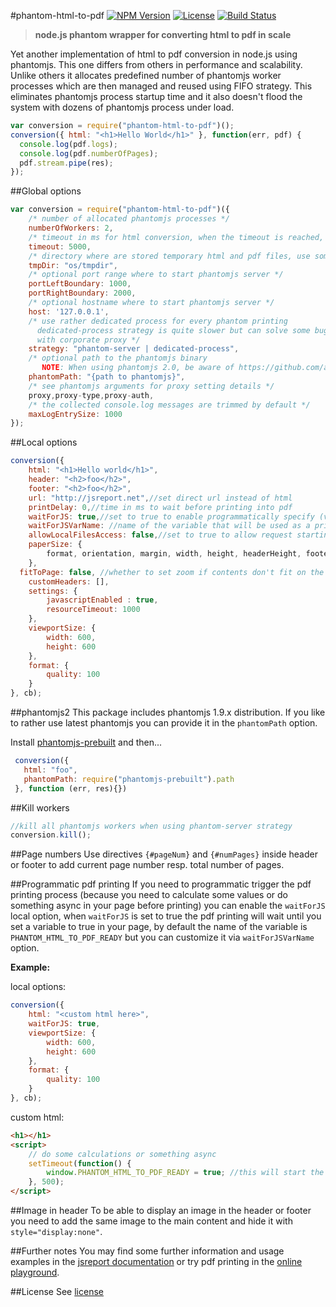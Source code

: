 #phantom-html-to-pdf
[![NPM Version](http://img.shields.io/npm/v/phantom-html-to-pdf.svg?style=flat-square)](https://npmjs.com/package/phantom-html-to-pdf)
[![License](http://img.shields.io/npm/l/phantom-html-to-pdf.svg?style=flat-square)](http://opensource.org/licenses/MIT)
[![Build Status](https://travis-ci.org/pofider/phantom-html-to-pdf.png?branch=master)](https://travis-ci.org/pofider/phantom-html-to-pdf)

> **node.js phantom wrapper for converting html to pdf in scale**

Yet another implementation of html to pdf conversion in node.js using phantomjs. This one differs from others in performance and scalability. Unlike others it allocates predefined number of phantomjs worker processes which are then managed and reused using FIFO strategy. This eliminates phantomjs process startup time and it also doesn't flood the system with dozens of phantomjs process under load.

```js
var conversion = require("phantom-html-to-pdf")();
conversion({ html: "<h1>Hello World</h1>" }, function(err, pdf) {
  console.log(pdf.logs);
  console.log(pdf.numberOfPages);
  pdf.stream.pipe(res);
});
```

##Global options
```js
var conversion = require("phantom-html-to-pdf")({
	/* number of allocated phantomjs processes */
	numberOfWorkers: 2,
	/* timeout in ms for html conversion, when the timeout is reached, the phantom process is recycled */
	timeout: 5000,
	/* directory where are stored temporary html and pdf files, use something like npm package reaper to clean this up */
	tmpDir: "os/tmpdir",
	/* optional port range where to start phantomjs server */
	portLeftBoundary: 1000,
	portRightBoundary: 2000,
	/* optional hostname where to start phantomjs server */
	host: '127.0.0.1',
	/* use rather dedicated process for every phantom printing
	  dedicated-process strategy is quite slower but can solve some bugs
	  with corporate proxy */
	strategy: "phantom-server | dedicated-process",
	/* optional path to the phantomjs binary
	   NOTE: When using phantomjs 2.0, be aware of https://github.com/ariya/phantomjs/issues/12685 */
	phantomPath: "{path to phantomjs}",
	/* see phantomjs arguments for proxy setting details */
	proxy,proxy-type,proxy-auth,
	/* the collected console.log messages are trimmed by default */
	maxLogEntrySize: 1000
});
```



##Local options

```js
conversion({
	html: "<h1>Hello world</h1>",
	header: "<h2>foo</h2>",
	footer: "<h2>foo</h2>",
	url: "http://jsreport.net",//set direct url instead of html
	printDelay: 0,//time in ms to wait before printing into pdf
	waitForJS: true,//set to true to enable programmatically specify (via Javascript of the page) when the pdf printing starts (see Programmatic pdf printing section for an example)
	waitForJSVarName: //name of the variable that will be used as a printing trigger, defaults to "PHANTOM_HTML_TO_PDF_READY" (see Programmatic pdf printing section for an example)
	allowLocalFilesAccess: false,//set to true to allow request starting with file:///
	paperSize: {
		format, orientation, margin, width, height, headerHeight, footerHeight
	},
  fitToPage: false, //whether to set zoom if contents don't fit on the page
	customHeaders: [],
	settings: {
		javascriptEnabled : true,
		resourceTimeout: 1000
	},
	viewportSize: {
		width: 600,
		height: 600
	},
	format: {
		quality: 100
	}
}, cb);
```

##phantomjs2
This package includes phantomjs 1.9.x distribution. If you like to rather use latest phantomjs you can provide it in the  `phantomPath` option.

Install [phantomjs-prebuilt](https://www.npmjs.com/package/phantomjs-prebuilt) and then...
```js
 conversion({ 
   html: "foo", 
   phantomPath: require("phantomjs-prebuilt").path
 }, function (err, res){})
```

##Kill workers
```js
//kill all phantomjs workers when using phantom-server strategy
conversion.kill();
```

##Page numbers
Use directives `{#pageNum}` and `{#numPages}` inside header or footer to add current page number resp. total number of pages.

##Programmatic pdf printing
If you need to programmatic trigger the pdf printing process (because you need to calculate some values or do something async in your page before printing) you can enable the `waitForJS` local option, when `waitForJS` is set to true the pdf printing will wait until you set a variable to true in your page, by default the name of the variable is `PHANTOM_HTML_TO_PDF_READY` but you can customize it via `waitForJSVarName` option.

**Example:**

local options:
```js
conversion({
	html: "<custom html here>",
	waitForJS: true,
	viewportSize: {
		width: 600,
		height: 600
	},
	format: {
		quality: 100
	}
}, cb);
```

custom html:
```html
<h1></h1>
<script>
	// do some calculations or something async
	setTimeout(function() {
		window.PHANTOM_HTML_TO_PDF_READY = true; //this will start the pdf printing
	}, 500);
</script>
```

##Image in header
To be able to display an image in the header or footer you need to add the same image to the main content and hide it with `style="display:none"`.

##Further notes
You may find some further information and usage examples in the [jsreport documentation](http://jsreport.net/learn/phantom-pdf) or try pdf printing in the [online playground](https://playground.jsreport.net/#/playground/xykdJcxR5).


##License
See [license](https://github.com/pofider/phantom-html-to-pdf/blob/master/LICENSE)